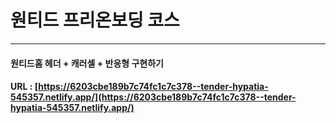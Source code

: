 # 원티드 프리온보딩 코스

---

#### 원티드홈 헤더 + 캐러셀 + 반응형 구현하기

#### URL : [https://6203cbe189b7c74fc1c7c378--tender-hypatia-545357.netlify.app/](https://6203cbe189b7c74fc1c7c378--tender-hypatia-545357.netlify.app/)
